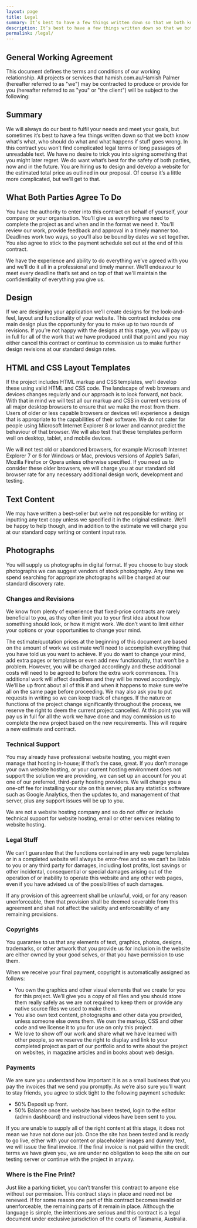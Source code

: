 ```yaml
---
layout: page
title: Legal
summary: It’s best to have a few things written down so that we both know who should do what to meet your goals. This document defines the terms and conditions of our working relationship.
description: It’s best to have a few things written down so that we both know who should do what to meet your goals. This document defines the terms and conditions of our working relationship.
permalink: /legal/
---
```


## General Working Agreement

This document defines the terms and conditions of our working relationship. All projects or services that hamish.com.au/Hamish Palmer (hereafter referred to as "we") may be contracted to produce or provide for you (hereafter referred to as "you" or "the client") will be subject to the following:

## Summary

We will always do our best to fulfil your needs and meet your goals, but sometimes it’s best to have a few things written down so that we both know what's what, who should do what and what happens if stuff goes wrong. In this contract you won’t find complicated legal terms or long passages of unreadable text. We have no desire to trick you into signing something that you might later regret. We do want what’s best for the safety of both parties, now and in the future. You are hiring us to design and develop a website for the estimated total price as outlined in our proposal. Of course it’s a little more complicated, but we’ll get to that.

## What Both Parties Agree To Do

You have the authority to enter into this contract on behalf of yourself, your company or your organisation. You’ll give us everything we need to complete the project as and when and in the format we need it. You’ll review our work, provide feedback and approval in a timely manner too. Deadlines work two ways, so you’ll also be bound by dates we set together. You also agree to stick to the payment schedule set out at the end of this contract.

We have the experience and ability to do everything we’ve agreed with you and we’ll do it all in a professional and timely manner. We’ll endeavour to meet every deadline that’s set and on top of that we'll maintain the confidentiality of everything you give us.

## Design

If we are designing your application we’ll create designs for the look-and-feel, layout and functionality of your website. This contract includes one main design plus the opportunity for you to make up to two rounds of revisions. If you’re not happy with the designs at this stage, you will pay us in full for all of the work that we have produced until that point and you may either cancel this contract or continue to commission us to make further design revisions at our standard design rates.

## HTML and CSS Layout Templates

If the project includes HTML markup and CSS templates, we’ll develop these using valid HTML and CSS code. The landscape of web browsers and devices changes regularly and our approach is to look forward, not back. With that in mind we will test all our markup and CSS in current versions of all major desktop browsers to ensure that we make the most from them. Users of older or less capable browsers or devices will experience a design that is appropriate to the capabilities of their software. We do not cater for people using Microsoft Internet Explorer 8 or lower and cannot predict the behaviour of that browser. We will also test that these templates perform well on desktop, tablet, and mobile devices.

We will not test old or abandoned browsers, for example Microsoft Internet Explorer 7 or 6 for Windows or Mac, previous versions of Apple’s Safari, Mozilla Firefox or Opera unless otherwise specified. If you need us to consider these older browsers, we will charge you at our standard old browser rate for any necessary additional design work, development and testing.

## Text Content

We may have written a best-seller but we’re not responsible for writing or inputting any text copy unless we specified it in the original estimate. We’ll be happy to help though, and in addition to the estimate we will charge you at our standard copy writing or content input rate.

## Photographs

You will supply us photographs in digital format. If you choose to buy stock photographs we can suggest vendors of stock photography. Any time we spend searching for appropriate photographs will be charged at our standard discovery rate.

### Changes and Revisions

We know from plenty of experience that fixed-price contracts are rarely beneficial to you, as they often limit you to your first idea about how something should look, or how it might work. We don’t want to limit either your options or your opportunities to change your mind.

The estimate/quotation prices at the beginning of this document are based on the amount of work we estimate we’ll need to accomplish everything that you have told us you want to achieve. If you do want to change your mind, add extra pages or templates or even add new functionality, that won’t be a problem. However, you will be charged accordingly and these additional costs will need to be agreed to before the extra work commences. This additional work will affect deadlines and they will be moved accordingly. We’ll be up front about all of this if and when it happens to make sure we’re all on the same page before proceeding. We may also ask you to put requests in writing so we can keep track of changes. If the nature or functions of the project change significantly throughout the process, we reserve the right to deem the current project cancelled. At this point you will pay us in full for all the work we have done and may commission us to complete the new project based on the new requirements. This will require a new estimate and contract.

### Technical Support

You may already have professional website hosting, you might even manage that hosting in-house; if that’s the case, great. If you don’t manage your own website hosting, or your current hosting environment does not support the solution we are providing, we can set up an account for you at one of our preferred, third-party hosting providers. We will charge you a one-off fee for installing your site on this server, plus any statistics software such as Google Analytics, then the updates to, and management of that server, plus any support issues will be up to you.

We are not a website hosting company and so do not offer or include technical support for website hosting, email or other services relating to website hosting.

### Legal Stuff

We can’t guarantee that the functions contained in any web page templates or in a completed website will always be error-free and so we can’t be liable to you or any third party for damages, including lost profits, lost savings or other incidental, consequential or special damages arising out of the operation of or inability to operate this website and any other web pages, even if you have advised us of the possibilities of such damages.

If any provision of this agreement shall be unlawful, void, or for any reason unenforceable, then that provision shall be deemed severable from this agreement and shall not affect the validity and enforceability of any remaining provisions.

### Copyrights

You guarantee to us that any elements of text, graphics, photos, designs, trademarks, or other artwork that you provide us for inclusion in the website are either owned by your good selves, or that you have permission to use them.

When we receive your final payment, copyright is automatically assigned as follows:

- You own the graphics and other visual elements that we create for you for this project. We’ll give you a copy of all files and you should store them really safely as we are not required to keep them or provide any native source files we used to make them.
- You also own text content, photographs and other data you provided, unless someone else owns them. We own the markup, CSS and other code and we license it to you for use on only this project.
- We love to show off our work and share what we have learned with other people, so we reserve the right to display and link to your completed project as part of our portfolio and to write about the project on websites, in magazine articles and in books about web design.

### Payments

We are sure you understand how important it is as a small business that you pay the invoices that we send you promptly. As we’re also sure you’ll want to stay friends, you agree to stick tight to the following payment schedule:

- 50% Deposit up front.
- 50% Balance once the website has been tested, login to the editor (admin dashboard) and instructional videos have been sent to you.

If you are unable to supply all of the right content at this stage, it does not mean we have not done our job. Once the site has been tested and is ready to go live, either with your content or placeholder images and dummy text, we will issue the final invoice. If the final invoice is not paid within the credit terms we have given you, we are under no obligation to keep the site on our testing server or continue with the project in anyway.

### Where is the Fine Print?

Just like a parking ticket, you can’t transfer this contract to anyone else without our permission. This contract stays in place and need not be renewed. If for some reason one part of this contract becomes invalid or unenforceable, the remaining parts of it remain in place. Although the language is simple, the intentions are serious and this contract is a legal document under exclusive jurisdiction of the courts of Tasmania, Australia.